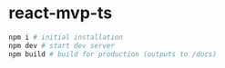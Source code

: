 # react-mvp-ts

```sh
npm i # initial installation
npm dev # start dev server
npm build # build for production (outputs to /docs)
```
